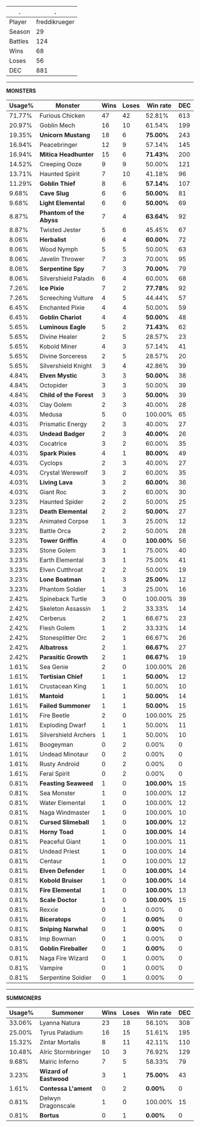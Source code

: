 .|.
|-|-
Player|freddikrueger
Season|29
Battles|124
Wins|68
Loses|56
DEC|881

---
**MONSTERS**

Usage%|Monster|Wins|Loses|Win rate|DEC|
-|-|-|-|-|-|
71.77%|Furious Chicken|47|42|52.81%|613|
20.97%|Goblin Mech|16|10|61.54%|199|
19.35%|**Unicorn Mustang**|18|6|**75.00%**|243|
16.94%|Peacebringer|12|9|57.14%|145|
16.94%|**Mitica Headhunter**|15|6|**71.43%**|200|
14.52%|Creeping Ooze|9|9|50.00%|121|
13.71%|Haunted Spirit|7|10|41.18%|96|
11.29%|**Goblin Thief**|8|6|**57.14%**|107|
9.68%|**Cave Slug**|6|6|**50.00%**|81|
9.68%|**Light Elemental**|6|6|**50.00%**|69|
8.87%|**Phantom of the Abyss**|7|4|**63.64%**|92|
8.87%|Twisted Jester|5|6|45.45%|67|
8.06%|**Herbalist**|6|4|**60.00%**|72|
8.06%|Wood Nymph|5|5|50.00%|63|
8.06%|Javelin Thrower|7|3|70.00%|95|
8.06%|**Serpentine Spy**|7|3|**70.00%**|79|
8.06%|Silvershield Paladin|6|4|60.00%|68|
7.26%|**Ice Pixie**|7|2|**77.78%**|92|
7.26%|Screeching Vulture|4|5|44.44%|57|
6.45%|Enchanted Pixie|4|4|50.00%|59|
6.45%|**Goblin Chariot**|4|4|**50.00%**|48|
5.65%|**Luminous Eagle**|5|2|**71.43%**|62|
5.65%|Divine Healer|2|5|28.57%|23|
5.65%|Kobold Miner|4|3|57.14%|41|
5.65%|Divine Sorceress|2|5|28.57%|20|
5.65%|Silvershield Knight|3|4|42.86%|39|
4.84%|**Elven Mystic**|3|3|**50.00%**|38|
4.84%|Octopider|3|3|50.00%|39|
4.84%|**Child of the Forest**|3|3|**50.00%**|39|
4.03%|Clay Golem|2|3|40.00%|28|
4.03%|Medusa|5|0|100.00%|65|
4.03%|Prismatic Energy|2|3|40.00%|27|
4.03%|**Undead Badger**|2|3|**40.00%**|26|
4.03%|Cocatrice|3|2|60.00%|35|
4.03%|**Spark Pixies**|4|1|**80.00%**|49|
4.03%|Cyclops|2|3|40.00%|27|
4.03%|Crystal Werewolf|3|2|60.00%|35|
4.03%|**Living Lava**|3|2|**60.00%**|36|
4.03%|Giant Roc|3|2|60.00%|30|
3.23%|Haunted Spider|2|2|50.00%|25|
3.23%|**Death Elemental**|2|2|**50.00%**|27|
3.23%|Animated Corpse|1|3|25.00%|12|
3.23%|Battle Orca|2|2|50.00%|28|
3.23%|**Tower Griffin**|4|0|**100.00%**|56|
3.23%|Stone Golem|3|1|75.00%|40|
3.23%|Earth Elemental|3|1|75.00%|41|
3.23%|Elven Cutthroat|2|2|50.00%|19|
3.23%|**Lone Boatman**|1|3|**25.00%**|12|
3.23%|Phantom Soldier|1|3|25.00%|16|
2.42%|Spineback Turtle|3|0|100.00%|39|
2.42%|Skeleton Assassin|1|2|33.33%|14|
2.42%|Cerberus|2|1|66.67%|23|
2.42%|Flesh Golem|1|2|33.33%|14|
2.42%|Stonesplitter Orc|2|1|66.67%|26|
2.42%|**Albatross**|2|1|**66.67%**|27|
2.42%|**Parasitic Growth**|2|1|**66.67%**|19|
1.61%|Sea Genie|2|0|100.00%|26|
1.61%|**Tortisian Chief**|1|1|**50.00%**|12|
1.61%|Crustacean King|1|1|50.00%|10|
1.61%|**Mantoid**|1|1|**50.00%**|14|
1.61%|**Failed Summoner**|1|1|**50.00%**|15|
1.61%|Fire Beetle|2|0|100.00%|25|
1.61%|Exploding Dwarf|1|1|50.00%|11|
1.61%|Silvershield Archers|1|1|50.00%|10|
1.61%|Boogeyman|0|2|0.00%|0|
1.61%|Undead Minotaur|0|2|0.00%|0|
1.61%|Rusty Android|0|2|0.00%|0|
1.61%|Feral Spirit|0|2|0.00%|0|
0.81%|**Feasting Seaweed**|1|0|**100.00%**|15|
0.81%|Sea Monster|1|0|100.00%|12|
0.81%|Water Elemental|1|0|100.00%|12|
0.81%|Naga Windmaster|1|0|100.00%|10|
0.81%|**Cursed Slimeball**|1|0|**100.00%**|12|
0.81%|**Horny Toad**|1|0|**100.00%**|14|
0.81%|Peaceful Giant|1|0|100.00%|11|
0.81%|Undead Priest|1|0|100.00%|14|
0.81%|Centaur|1|0|100.00%|12|
0.81%|**Elven Defender**|1|0|**100.00%**|14|
0.81%|**Kobold Bruiser**|1|0|**100.00%**|14|
0.81%|**Fire Elemental**|1|0|**100.00%**|13|
0.81%|**Scale Doctor**|1|0|**100.00%**|15|
0.81%|Rexxie|0|1|0.00%|0|
0.81%|**Biceratops**|0|1|**0.00%**|0|
0.81%|**Sniping Narwhal**|0|1|**0.00%**|0|
0.81%|Imp Bowman|0|1|0.00%|0|
0.81%|**Goblin Fireballer**|0|1|**0.00%**|0|
0.81%|Naga Fire Wizard|0|1|0.00%|0|
0.81%|Vampire|0|1|0.00%|0|
0.81%|Serpentine Soldier|0|1|0.00%|0|

---
**SUMMONERS**

Usage%|Summoner|Wins|Loses|Win rate|DEC|
-|-|-|-|-|-|
33.06%|Lyanna Natura|23|18|56.10%|308|
25.00%|Tyrus Paladium|16|15|51.61%|195|
15.32%|Zintar Mortalis|8|11|42.11%|110|
10.48%|Alric Stormbringer|10|3|76.92%|129|
9.68%|Malric Inferno|7|5|58.33%|79|
3.23%|**Wizard of Eastwood**|3|1|**75.00%**|43|
1.61%|**Contessa L'ament**|0|2|**0.00%**|0|
0.81%|Delwyn Dragonscale|1|0|100.00%|15|
0.81%|**Bortus**|0|1|**0.00%**|0|
